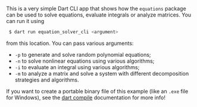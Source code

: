 This is a very simple Dart CLI app that shows how the `equations` package can be used to solve equations, evaluate integrals or analyze matrices. You can run it using

```bash
 $ dart run equation_solver_cli <argument>
```

from this location. You can pass various arguments:

 - `-p` to generate and solve random polynomial equations;
 - `-n` to solve nonlinear equations using various algorithms;
 - `-i` to evaluate an integral using various algorithms;
 - `-m` to analyze a matrix and solve a system with different decomposition strategies and algorithms.

If you want to create a portable binary file of this example (like an `.exe` file for Windows), see the [dart compile](https://dart.dev/tools/dart-compile) documentation for more info!

